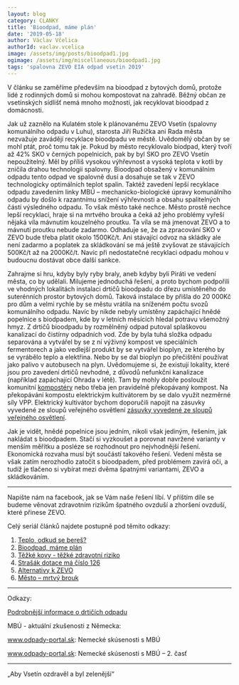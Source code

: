 ```yaml
---
layout: blog
category: CLANKY
title: 'Bioodpad, máme plán'
date: '2019-05-18'
author: Václav Včelica
authorId: vaclav.vcelica
image: /assets/img/posts/bioodpad1.jpg
ogimage: /assets/img/miscellaneous/bioodpad1.jpg
tags: 'spalovna ZEVO EIA odpad vsetin 2019'
---
```

V článku se zaměříme především na bioodpad z bytových domů, protože lidé z rodinných domů si mohou kompostovat na zahradě. Běžný občan ze vsetínských sídlišť nemá mnoho možností, jak recyklovat bioodpad z domácnosti.

Jak už zaznělo na Kulatém stole k plánovanému ZEVO Vsetín (spalovny komunálního odpadu v Luhu), starosta Jiří Ružička ani Rada města nezvažuje zavádějí recyklace bioodpadu ve městě. Uvědomělý občan by se mohl ptát, proč tomu tak je. Pokud by město recyklovalo biodpad, který tvoří až 42% SKO v černých popelnicích, pak by byl SKO pro ZEVO Vsetín nepoužitelný. Měl by příliš vysokou výhřevnost a vysoká teplota v kotli by zničila drahou technologii spalovny. Bioodpad obsažený v komunálním odpadu tento odpad ve spalovně dusí a dosahuje se tak v ZEVO technologicky optimálních teplot spalin. Taktéž zavedení lepší recyklace odpadu zavedením linky MBÚ – mechanicko-biologické úpravy komunálního odpadu by došlo k razantnímu snížení výhřevnosti a obsahu spalitelných částí výsledného odpadu. To však město také nechce. Město prostě nechce lepší recyklaci, hraje si na mrtvého brouka a čeká až jeho problémy vyřeší nějaká víla mávnutím kouzelného proutku. Ta víla se má jmenovat ZEVO a to mávnutí proutku nebude zadarmo. Odhaduje se, že za zpracování SKO v ZEVO bude třeba platit okolo 1500Kč/t. Ani stávající odvoz na skládky ale není zadarmo a poplatek za skládkování se má ještě zvyšovat ze stávajících 500Kč/t až na 2000Kč/t. Navíc při nedostatečné recyklaci odpadu mohou v budoucnu dostávat obce další sankce.

Zahrajme si hru, kdyby byly ryby braly, aneb kdyby byli Piráti ve vedení města, co by udělali. Milujeme jednoduchá řešení, a proto bychom podpořili ve vhodných lokalitách instalaci drtičů bioodpadu do dřezu umístěného do suterénních prostor bytových domů. Taková instalace by přišla do 20 000Kč pro dům a velmi rychle by se městu vrátila na sníženém počtu svozů komunálního odpadu. Navíc by nikde nebyly umístěny zapáchající hnědé popelnice s biodpadem, kde by v letních měsících hledal potravu všemožný hmyz. Z drtičů bioodpadu by rozmělněný odpad putoval splaškovou kanalizací do čistírny odpadních vod. Zde by byla tuhá složka odpadu separována a vytvářel by se z ní výživný kompost ve speciálních fermentorech a jako vedlejší produkt by se vytvářel bioplyn, ze kterého by se vyrábělo teplo a elektřina. Nebo by se dal bioplyn po přečištění používat jako palivo v autobusech na plyn. Uvědomujeme si, že existují lokality, které jsou pro zavedení drtičů nevhodné, z důvodů nefunkční kanalizace (například zapáchající Ohrada v létě). Tam by mohly dobře posloužit komunitní <a href="http://www.kompostuj.cz/uploads/pics/kk_nucicka_pha10_3_01.jpg">kompostéry</a> nebo třeba jen pravidelně překopávaný kompost. Na překopávání kompostu elektrickým kultivátorem by se dalo využít nezměrné síly VPP. Elektrický kultivátor bychom doporučili napojit na zásuvky vyvedené ze sloupů veřejného osvětlení <a href="https://www.facebook.com/pirativsetin/photos/a.433273040128266/1830720440383512/?type=3&theater">zásuvky vyvedené ze sloupů veřejného osvětlení</a>.

Jak je vidět, hnědé popelnice jsou jedním, nikoli však jediným, řešením, jak nakládat s bioodpadem. Stačí si vyzkoušet a porovnat navržené varianty v menším měřítku a posléze se rozhodnout pro nejvhodnější řešení. Ekonomická rozvaha musí být součástí takového řešení. Vedení města se však zatím nerozhodlo zatočit s bioodpadem, před problémem zavírá oči, a tudíž je tlačeno si vybírat mezi dvěma špatnými variantami, ZEVO a skládkováním.

- - -

Napište nám na facebook, jak se Vám naše řešení líbí. V příštím díle se budeme věnovat zdravotním rizikům špatného ovzduší a zhoršení ovzduší, které přinese ZEVO.

Celý seriál článků najdete postupně pod těmito odkazy:
1. <a href="https://vsetin.pirati.cz/aktuality/teplo-odkud-se-beres.html">Teplo, odkud se bereš?</a>
2. <a href="https://vsetin.pirati.cz/aktuality/bioodpad-mame-plan.html">Bioodpad, máme plán</a>
3. <a href="https://vsetin.pirati.cz/aktuality/tezke-kovy-tezke-zdravotni-riziko.html">Těžké kovy - těžké zdravotní riziko</a>
4. <a href="https://vsetin.pirati.cz/aktuality/strasak-dotace-ma-cislo-126.html">Strašák dotace má číslo 126</a>
5. <a href="https://vsetin.pirati.cz/aktuality/alternativy-k-zevo.html">Alternativy k ZEVO</a>
6. <a href="https://vsetin.pirati.cz/aktuality/mesto-mrtvy-brouk.html">Město – mrtvý brouk</a>

- - -

Odkazy:

<a href="https://youtu.be/e-a3_FyEnS0">Podrobnější informace o drtičích odpadu</a>

MBÚ - aktuální zkušenosti z Německa:

<a href="https://www.odpady-portal.sk/Dokument/103322/nemecke-skusenosti-s-mbu.aspx">www.odpady-portal.sk: Nemecké skúsenosti s MBÚ</a>

<a href="https://www.odpady-portal.sk/Dokument/103346/nemecke-skusenosti-s-mbu-2-cast.aspx">www.odpady-portal.sk: Nemecké skúsenosti s MBÚ – 2. časť</a>

- - -

„Aby Vsetín ozdravěl a byl zelenější“
